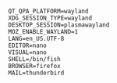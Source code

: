 	QT_QPA_PLATFORM=wayland
	XDG_SESSION_TYPE=wayland
	DESKTOP_SESSION=plasmawayland
	MOZ_ENABLE_WAYLAND=1
	LANG=en_US.UTF-8
	EDITOR=nano
	VISUAL=nano
	SHELL=/bin/fish
	BROWSER=firefox
	MAIL=thunderbird
	
